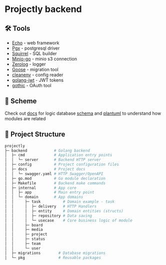 # Projectly backend

## 🛠️ Tools

- [Echo](https://pkg.go.dev/github.com/labstack/echo/v4/) - web framework
- [Pgx](https://pkg.go.dev/github.com/jackc/pgx/v5/) - postgresql driver
- [Squirrel](https://pkg.go.dev/github.com/Masterminds/squirrel) - SQL builder
- [Minio-go](https://pkg.go.dev/github.com/minio/minio-go/v7) - minio s3 connection
- [Zerolog](https://pkg.go.dev/github.com/rs/zerolog) - logger
- [Goose](https://pkg.go.dev/github.com/pressly/goose/v3) - migration tool
- [cleanenv](https://pkg.go.dev/github.com/ilyakaznacheev/cleanenv) - config reader
- [golang-jwt](https://pkg.go.dev/github.com/golang-jwt/jwt/v5) - JWT tokens
- [gothic](https://pkg.go.dev/github.com/markbates/goth/gothic) - OAuth tool

## 📑 Scheme

Check out [docs](./docs/) for logic database [schema](./docs/ER.jpg) and [plantuml](./docs/plantuml/) to understand how modules are related

## 📁 Project Structure

```bash
projectly
├─ backend            # Golang backend
│  ├─ cmd             # Application entry points
│  │  └─ server       # Backend HTTP server
│  ├─ config          # Project configuration files
│  ├─ docs            # Project docs
│  │  └─ swagger.yaml # HTTP Swagger/OpenAPI
│  ├─ go.mod          # Go module declaration
│  ├─ Makefile        # Backend make commands
│  ├─ internal        # App core
│  │  ├─ app          # Main entry point
│  │  └─ domain       # App domains
│  │     ├─ task          # Domain example - task
│  │     │  ├─ delivery   # HTTP Handlers
│  │     │  ├─ entity     # Domain entities (structs)
│  │     │  ├─ repository # Data saving
│  │     │  └─ usecase    # Core business logic of module
│  │     ├─ board
│  │     ├─ media
│  │     ├─ project
│  │     ├─ status
│  │     ├─ team
│  │     └─ user
│  ├─ migrations        # Database migrations
│  └─ pkg               # Reusable packages
```